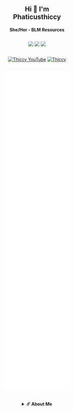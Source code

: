 <h2 align="center">Hi 🥰 I'm <br>Phaticusthiccy</h1>
<h4 align="center">She/Her - BLM Resources</h3>

##

<div align="center">
<a href="https://github.com/phaticusthiccy"><img src="https://komarev.com/ghpvc/?username=phaticusthiccy&label=Profile%20views&color=ff69b4&label=Profile+Views&style=plastic"></a>
<a href="https://github.com/phaticusthiccy?tab=stars"><img src="https://img.shields.io/github/stars/phaticusthiccy?color=ff69b4&label=Stargazers&style=plastic"></a>
<a href="https://github.com/phaticusthiccy?tab=followers"><img src="https://img.shields.io/github/followers/phaticusthiccy?color=ff69b4&label=Followers&style=plastic"></a>

</div>

##

<div align="center">
  
  <a href="https://youtube.com/channel/UCoqYkVlXyQqkgFazeVBtZbQ" target="blank"><img src="https://i.hizliresim.com/oxo165f.png" alt="Thiccy YouTube" height="46" width="70" /></a>
  <a href="https://t.me/phaticusthiccy" target="blank"><img src="https://www.freepnglogos.com/uploads/telegram-png/telegram-chat-message-mobile-send-file-smartphone-talk-16.png" alt="Thiccy" height="54" width="54" /></a>


<!--
<p><img align="center" src="https://github-readme-stats.vercel.app/api/top-langs?username=phaticusthiccy&show_icons=true&layout=compact&theme=nightowl" alt="phaticusthiccy" /></p>
-->

<!--
![Thiccy](https://github.com/phaticusthiccy/Statics/blob/master/generated/languages.svg)
-->

<!--
<p><img align="center" src="https://github-readme-streak-stats.herokuapp.com/?user=phaticusthiccy&theme=nightowl" alt="phaticusthiccy" /></p>
</details>
-->

##

<picture>
  <img src="/github-metrics.svg" alt="Metrics">
</picture>

##

<details>
    <summary><b>☄️ About Me </b></summary><br/>
Hi, This is Thiccy

I am an AI Developer. My real thing to do crating artificial brains, neural tools. Also ı am a student of mechatronics enginering.

I am 20 yeas old. From Turkey

I worked with Instagram, Gitlab, Bitbucket, Brainshop. Some of for testing, some things for developing.
If you have any question for me i put my contact information above.

See ya 💘

</details>
</div>
